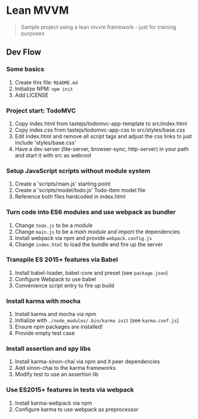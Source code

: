 # Lean MVVM

> Sample project using a lean mvvm framework - just for training purposes

## Dev Flow

### Some basics

1. Create this file: ```README.md```
2. Initialize NPM: ```npm init```
3. Add LICENSE

### Project start: TodoMVC

1. Copy index.html from tastejs/todomvc-app-template to src/index.html
2. Copy index.css from tastejs/todomvc-app-css to src/styles/base.css
3. Edit index.html and remove all script tags and adjust the css links to just include 'styles/base.css'
4. Have a dev server (lite-server, browser-sync, http-server) in your path and start it with src as webroot

### Setup JavaScript scripts without module system

1. Create a 'scripts/main.js' starting point
2. Create a 'scripts/model/todo.js' Todo-Item model file
3. Reference both files hardcoded in index.html

### Turn code into ES6 modules and use webpack as bundler

1. Change ```todo.js``` to be a module
2. Change ```main.js``` to be a *main module* and import the dependencies
3. Install webpack via npm and provide ```webpack.config.js```
4. Change ```index.html``` to load the bundle and fire up the server

### Transpile ES 2015+ features via Babel
1. Install babel-loader, babel-core and preset (see ```package.json```)
2. Configure Webpack to use babel
3. Convenience script entry to fire up build

### Install karma with mocha
1. Install karma and mocha via npm
2. Initialize with ```./node_modules/.bin/karma init``` (see ```karma.conf.js```)
3. Ensure npm packages are installed!
4. Provide empty test case

### Install assertion and spy libs
1. Install karma-sinon-chai via npm and it peer dependencies
2. Add sinon-chai to the karma frameworks
3. Modify test to use an assertion lib

### Use ES2015+ features in tests via webpack
1. Install karma-webpack via npm
2. Configure karma to use webpack as preprocessor
